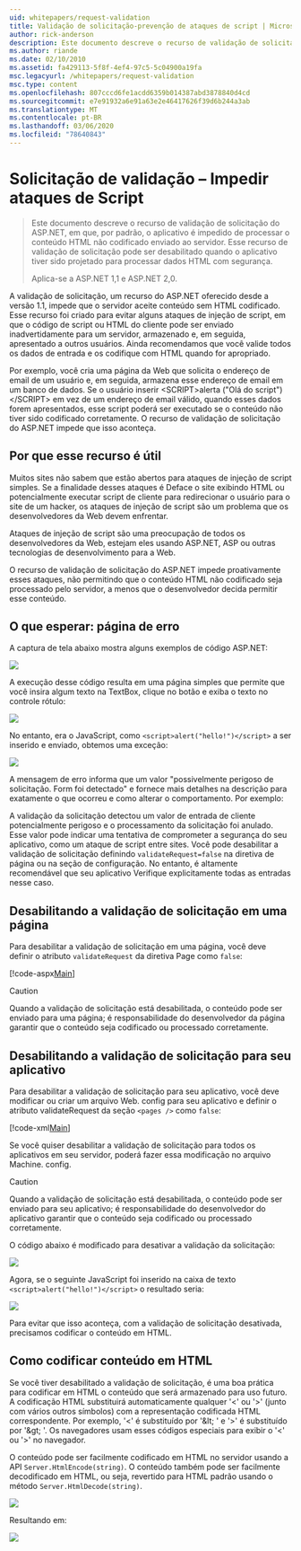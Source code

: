 ```yaml
---
uid: whitepapers/request-validation
title: Validação de solicitação-prevenção de ataques de script | Microsoft Docs
author: rick-anderson
description: Este documento descreve o recurso de validação de solicitação do ASP.NET, em que, por padrão, o aplicativo é impedido de processar o envio de conteúdo HTML não codificado...
ms.author: riande
ms.date: 02/10/2010
ms.assetid: fa429113-5f8f-4ef4-97c5-5c04900a19fa
msc.legacyurl: /whitepapers/request-validation
msc.type: content
ms.openlocfilehash: 807cccd6fe1acdd6359b014387abd3878840d4cd
ms.sourcegitcommit: e7e91932a6e91a63e2e46417626f39d6b244a3ab
ms.translationtype: MT
ms.contentlocale: pt-BR
ms.lasthandoff: 03/06/2020
ms.locfileid: "78640843"
---
```

# <a name="request-validation---preventing-script-attacks"></a>Solicitação de validação – Impedir ataques de Script

> Este documento descreve o recurso de validação de solicitação do ASP.NET, em que, por padrão, o aplicativo é impedido de processar o conteúdo HTML não codificado enviado ao servidor. Esse recurso de validação de solicitação pode ser desabilitado quando o aplicativo tiver sido projetado para processar dados HTML com segurança.
> 
> Aplica-se a ASP.NET 1,1 e ASP.NET 2,0.

A validação de solicitação, um recurso do ASP.NET oferecido desde a versão 1.1, impede que o servidor aceite conteúdo sem HTML codificado. Esse recurso foi criado para evitar alguns ataques de injeção de script, em que o código de script ou HTML do cliente pode ser enviado inadvertidamente para um servidor, armazenado e, em seguida, apresentado a outros usuários. Ainda recomendamos que você valide todos os dados de entrada e os codifique com HTML quando for apropriado.

Por exemplo, você cria uma página da Web que solicita o endereço de email de um usuário e, em seguida, armazena esse endereço de email em um banco de dados. Se o usuário inserir &lt;SCRIPT&gt;alerta ("Olá do script")&lt;/SCRIPT&gt; em vez de um endereço de email válido, quando esses dados forem apresentados, esse script poderá ser executado se o conteúdo não tiver sido codificado corretamente. O recurso de validação de solicitação do ASP.NET impede que isso aconteça.

## <a name="why-this-feature-is-useful"></a>Por que esse recurso é útil

Muitos sites não sabem que estão abertos para ataques de injeção de script simples. Se a finalidade desses ataques é Deface o site exibindo HTML ou potencialmente executar script de cliente para redirecionar o usuário para o site de um hacker, os ataques de injeção de script são um problema que os desenvolvedores da Web devem enfrentar.

Ataques de injeção de script são uma preocupação de todos os desenvolvedores da Web, estejam eles usando ASP.NET, ASP ou outras tecnologias de desenvolvimento para a Web.

O recurso de validação de solicitação do ASP.NET impede proativamente esses ataques, não permitindo que o conteúdo HTML não codificado seja processado pelo servidor, a menos que o desenvolvedor decida permitir esse conteúdo.

## <a name="what-to-expect-error-page"></a>O que esperar: página de erro

A captura de tela abaixo mostra alguns exemplos de código ASP.NET:

![](request-validation/_static/image1.png)

A execução desse código resulta em uma página simples que permite que você insira algum texto na TextBox, clique no botão e exiba o texto no controle rótulo:

![](request-validation/_static/image2.png)

No entanto, era o JavaScript, como `<script>alert("hello!")</script>` a ser inserido e enviado, obtemos uma exceção:

![](request-validation/_static/image3.png)

A mensagem de erro informa que um valor "possivelmente perigoso de solicitação. Form foi detectado" e fornece mais detalhes na descrição para exatamente o que ocorreu e como alterar o comportamento. Por exemplo:

A validação da solicitação detectou um valor de entrada de cliente potencialmente perigoso e o processamento da solicitação foi anulado. Esse valor pode indicar uma tentativa de comprometer a segurança do seu aplicativo, como um ataque de script entre sites. Você pode desabilitar a validação de solicitação definindo `validateRequest=false` na diretiva de página ou na seção de configuração. No entanto, é altamente recomendável que seu aplicativo Verifique explicitamente todas as entradas nesse caso.

## <a name="disabling-request-validation-on-a-page"></a>Desabilitando a validação de solicitação em uma página

Para desabilitar a validação de solicitação em uma página, você deve definir o atributo `validateRequest` da diretiva Page como `false`:

[!code-aspx[Main](request-validation/samples/sample1.aspx)]

> [!CAUTION]
> Quando a validação de solicitação está desabilitada, o conteúdo pode ser enviado para uma página; é responsabilidade do desenvolvedor da página garantir que o conteúdo seja codificado ou processado corretamente.

## <a name="disabling-request-validation-for-your-application"></a>Desabilitando a validação de solicitação para seu aplicativo

Para desabilitar a validação de solicitação para seu aplicativo, você deve modificar ou criar um arquivo Web. config para seu aplicativo e definir o atributo validateRequest da seção `<pages />` como `false`:

[!code-xml[Main](request-validation/samples/sample2.xml)]

Se você quiser desabilitar a validação de solicitação para todos os aplicativos em seu servidor, poderá fazer essa modificação no arquivo Machine. config.

> [!CAUTION]
> Quando a validação de solicitação está desabilitada, o conteúdo pode ser enviado para seu aplicativo; é responsabilidade do desenvolvedor do aplicativo garantir que o conteúdo seja codificado ou processado corretamente.

O código abaixo é modificado para desativar a validação da solicitação:

![](request-validation/_static/image4.png)

Agora, se o seguinte JavaScript foi inserido na caixa de texto `<script>alert("hello!")</script>` o resultado seria:

![](request-validation/_static/image5.png)

Para evitar que isso aconteça, com a validação de solicitação desativada, precisamos codificar o conteúdo em HTML.

## <a name="how-to-html-encode-content"></a>Como codificar conteúdo em HTML

Se você tiver desabilitado a validação de solicitação, é uma boa prática para codificar em HTML o conteúdo que será armazenado para uso futuro. A codificação HTML substituirá automaticamente qualquer '&lt;' ou '&gt;' (junto com vários outros símbolos) com a representação codificada HTML correspondente. Por exemplo, '&lt;' é substituído por '&amp;lt; ' e '&gt;' é substituído por '&amp;gt; '. Os navegadores usam esses códigos especiais para exibir o '&lt;' ou '&gt;' no navegador.

O conteúdo pode ser facilmente codificado em HTML no servidor usando a API `Server.HtmlEncode(string)`. O conteúdo também pode ser facilmente decodificado em HTML, ou seja, revertido para HTML padrão usando o método `Server.HtmlDecode(string)`.

![](request-validation/_static/image6.png)

Resultando em:

![](request-validation/_static/image7.png)
